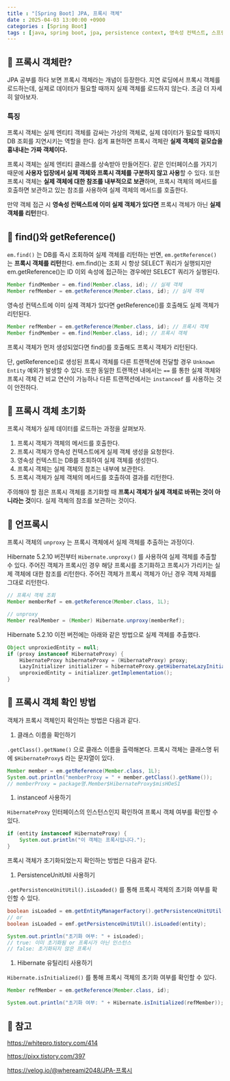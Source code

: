 ```yaml
---
title : "[Spring Boot] JPA, 프록시 객체"
date : 2025-04-03 13:00:00 +0900
categories : [Spring Boot]
tags : [java, spring boot, jpa, persistence context, 영속성 컨텍스트, 스프링 부트, proxy]
---
```


## 📌 프록시 객체란?

JPA 공부를 하다 보면 프록시 객체라는 개념이 등장한다. 지연 로딩에서 프록시 객체를 로드하는데, 실제로 데이터가 필요할 때까지 실제 객체를 로드하지 않는다. 조금 더 자세히 알아보자.

### 특징

프록시 객체는 실제 엔티티 객체를 감싸는 가상의 객체로, 실제 데이터가 필요할 때까지 DB 조회를 지연시키는 역할을 한다. 쉽게 표현하면 프록시 객체란 **실제 객체의 겉모습을 흉내내는 가짜 객체이다.**

프록시 객체는 실제 엔티티 클래스를 상속받아 만들어진다. 같은 인터페이스를 가지기 때문에 **사용자 입장에서 실제 객체와 프록시 객체를 구분하지 않고 사용**할 수 있다. 또한 프록시 객체는 **실제 객체에 대한 참조를 내부적으로 보관**하며, 프록시 객체의 메서드를 호출하면 보관하고 있는 참조를 사용하여 실제 객체의 메서드를 호출한다.

만약 객체 접근 시 **영속성 컨텍스트에 이미 실제 객체가 있다면** 프록시 객체가 아닌 **실제 객체를 리턴**한다.

## 📌 find()와 getReference()

`em.find()` 는 DB를 즉시 조회하여 실제 객체를 리턴하는 반면, `em.getReference()` 는 **프록시 객체를 리턴**한다. em.find()는 조회 시 항상 SELECT 쿼리가 실행되지만 em.getReference()는 ID 이외 속성에 접근하는 경우에만 SELECT 쿼리가 실행된다.

```java
Member findMember = em.find(Member.class, id); // 실제 객체
Member refMember = em.getReference(Member.class, id); // 실제 객체
```

영속성 컨텍스트에 이미 실제 객체가 있다면 getReference()를 호출해도 실제 객체가 리턴된다.

```java
Member refMember = em.getReference(Member.class, id); // 프록시 객체
Member findMember = em.find(Member.class, id); // 프록시 객체
```

프록시 객체가 먼저 생성되었다면 find()를 호출해도 프록시 객체가 리턴된다.

단, getReference()로 생성된 프록시 객체를 다른 트랜잭션에 전달할 경우 `Unknown Entity` 예외가 발생할 수 있다. 또한 동일한 트랜잭션 내에서는 `==` 를 통한 실제 객체와 프록시 객체 간 비교 연산이 가능하나 다른 트랜잭션에서는 `instanceof` 를 사용하는 것이 안전하다.

## 📌 프록시 객체 초기화

프록시 객체가 실제 데이터를 로드하는 과정을 살펴보자.

1. 프록시 객체가 객체의 메서드를 호출한다.
2. 프록시 객체가 영속성 컨텍스트에게 실제 객체 생성을 요청한다.
3. 영속성 컨텍스트는 DB를 조회하여 실제 객체를 생성한다.
4. 프록시 객체는 실제 객체의 참조는 내부에 보관한다.
5. 프록시 객체가 실제 객체의 메서드를 호출하여 결과를 리턴한다.

주의해야 할 점은 프록시 객체를 초기화할 때 **프록시 객체가 실제 객체로 바뀌는 것이 아니라는 것**이다. 실제 객체의 참조를 보관하는 것이다.

## 📌 언프록시

프록시 객체의 `unproxy` 는 프록시 객체에서 실제 객체를 추출하는 과정이다.

Hibernate 5.2.10 버전부터 `Hibernate.unproxy()` 를 사용하여 실제 객체를 추출할 수 있다. 주어진 객체가 프록시인 경우 해당 프록시를 초기화하고 프록시가 가리키는 실제 객체에 대한 참조를 리턴한다. 주어진 객체가 프록시 객체가 아닌 경우 객체 자체를 그대로 리턴한다.

```java
// 프록시 객체 조회
Member memberRef = em.getReference(Member.class, 1L);

// unproxy
Member realMember = (Member) Hibernate.unproxy(memberRef);
```

Hibernate 5.2.10 이전 버전에는 아래와 같은 방법으로 실제 객체를 추출했다.

```java
Object unproxiedEntity = null;
if (proxy instanceof HibernateProxy) {
    HibernateProxy hibernateProxy = (HibernateProxy) proxy;
    LazyInitializer initializer = hibernateProxy.getHibernateLazyInitializer();
    unproxiedEntity = initializer.getImplementation();
}
```

## 📌 프록시 객체 확인 방법

객체가 프록시 객체인지 확인하는 방법은 다음과 같다.

1. 클래스 이름을 확인하기

`.getClass().getName()` 으로 클래스 이름을 출력해본다. 프록시 객체는 클래스명 뒤에 `$HibernateProxy$` 라는 문자열이 있다.

```java
Member member = em.getReference(Member.class, 1L);
System.out.println("memberProxy = " + member.getClass().getName());
// memberProxy = package명.Member$HibernateProxy$misHOeS1
```

1. instanceof 사용하기

`HibernateProxy` 인터페이스의 인스턴스인지 확인하여 프록시 객체 여부를 확인할 수 있다.

```java
if (entity instanceof HibernateProxy) {
    System.out.println("이 객체는 프록시입니다.");
}
```

프록시 객체가 초기화되었는지 확인하는 방법은 다음과 같다.

1. PersistenceUnitUtil 사용하기

`.getPersistenceUnitUtil().isLoaded()` 를 통해 프록시 객체의 초기화 여부를 확인할 수 있다.

```java
boolean isLoaded = em.getEntityManagerFactory().getPersistenceUnitUtil().isLoaded(entity);
// or
boolean isLoaded = emf.getPersistenceUnitUtil().isLoaded(entity);

System.out.println("초기화 여부: " + isLoaded);
// true: 이미 초기화됨 or 프록시가 아닌 인스턴스
// false: 초기화되지 않은 프록시
```

1. Hibernate 유틸리티 사용하기

`Hibernate.isInitialized()` 를 통해 프록시 객체의 초기화 여부를 확인할 수 있다.

```java
Member refMember = em.getReference(Member.class, id);

System.out.println("초기화 여부: " + Hibernate.isInitialized(refMember));

```

## 📌 참고
https://whitepro.tistory.com/414

https://pixx.tistory.com/397

https://velog.io/@whereami2048/JPA-프록시